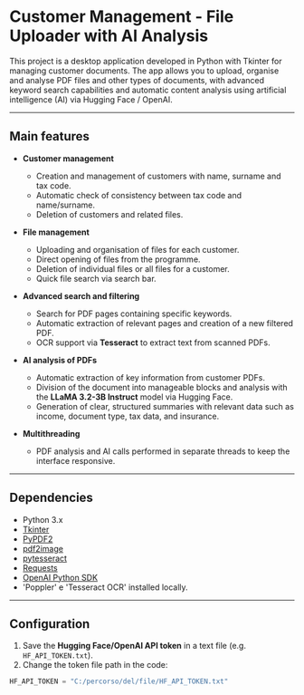 # Customer Management - File Uploader with AI Analysis

This project is a desktop application developed in Python with Tkinter for managing customer documents. The app allows you to upload, organise and analyse PDF files and other types of documents, with advanced keyword search capabilities and automatic content analysis using artificial intelligence (AI) via Hugging Face / OpenAI.

---

## Main features

- **Customer management**
  - Creation and management of customers with name, surname and tax code.
  - Automatic check of consistency between tax code and name/surname.
  - Deletion of customers and related files.

- **File management**
  - Uploading and organisation of files for each customer.
  - Direct opening of files from the programme.
  - Deletion of individual files or all files for a customer.
  - Quick file search via search bar.

- **Advanced search and filtering**
  - Search for PDF pages containing specific keywords.
  - Automatic extraction of relevant pages and creation of a new filtered PDF.
  - OCR support via **Tesseract** to extract text from scanned PDFs.

- **AI analysis of PDFs**
  - Automatic extraction of key information from customer PDFs.
  - Division of the document into manageable blocks and analysis with the **LLaMA 3.2-3B Instruct** model via Hugging Face.
  - Generation of clear, structured summaries with relevant data such as income, document type, tax data, and insurance.

- **Multithreading**
  - PDF analysis and AI calls performed in separate threads to keep the interface responsive.

---

## Dependencies

- Python 3.x
- [Tkinter](https://docs.python.org/3/library/tkinter.html)
- [PyPDF2](https://pypi.org/project/PyPDF2/)
- [pdf2image](https://pypi.org/project/pdf2image/)
- [pytesseract](https://pypi.org/project/pytesseract/)
- [Requests](https://pypi.org/project/requests/)
- [OpenAI Python SDK](https://pypi.org/project/openai/)
- 'Poppler' e 'Tesseract OCR' installed locally.

---

## Configuration

1. Save the **Hugging Face/OpenAI API token** in a text file (e.g. `HF_API_TOKEN.txt`).
2. Change the token file path in the code:

```python
HF_API_TOKEN = "C:/percorso/del/file/HF_API_TOKEN.txt"


